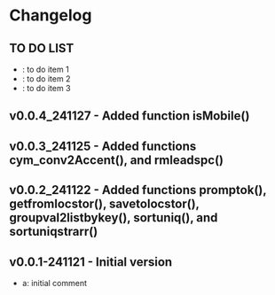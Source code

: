 # Changelog 

## TO DO LIST
- : to do item 1
- : to do item 2
- : to do item 3

## v0.0.4_241127 - Added function isMobile()

## v0.0.3_241125 - Added functions cym_conv2Accent(), and  rmleadspc()

## v0.0.2_241122 - Added functions promptok(), getfromlocstor(), savetolocstor(), groupval2listbykey(), sortuniq(), and sortuniqstrarr()

## v0.0.1-241121 - Initial version
- a: initial comment
